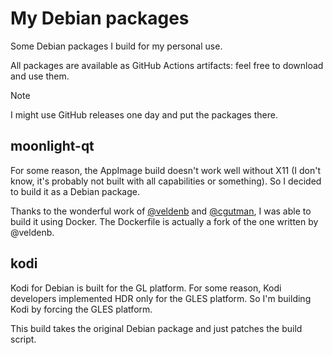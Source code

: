 # My Debian packages

Some Debian packages I build for my personal use.

All packages are available as GitHub Actions artifacts: feel free to download and use them.

> [!NOTE]
> I might use GitHub releases one day and put the packages there.

## moonlight-qt

For some reason, the AppImage build doesn't work well without X11 (I don't know, it's probably not built with all
capabilities or something). So I decided to build it as a Debian package.

Thanks to the wonderful work of [@veldenb](https://github.com/veldenb/plugin.program.moonlight-qt) and
[@cgutman](https://github.com/cgutman/moonlight-packaging), I was able to build it using Docker. The Dockerfile is
actually a fork of the one written by @veldenb.

## kodi

Kodi for Debian is built for the GL platform. For some reason, Kodi developers implemented HDR only for the GLES
platform. So I'm building Kodi by forcing the GLES platform.

This build takes the original Debian package and just patches the build script.
